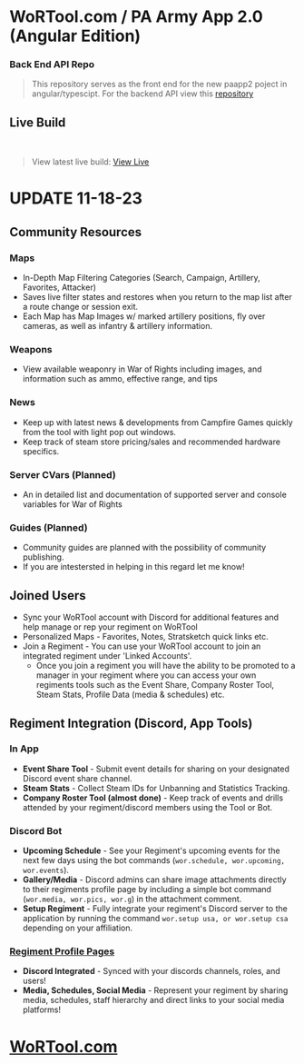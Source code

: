# WoRTool.com / PA Army App 2.0 (Angular Edition)
### Back End API Repo
> This repository serves as the front end for the new paapp2 poject in angular/typescipt.
> For the backend API view this [repository](https://github.com/tonywied17/express-paarmy-api)   

## Live Build

<br> 

> View latest live build:
[View Live](https://_.molex.cloud/git/ng-paapp2)

# UPDATE 11-18-23

## __Community Resources__
### Maps
- In-Depth Map Filtering Categories (Search, Campaign, Artillery, Favorites, Attacker)
- Saves live filter states and restores when you return to the map list after a route change or session exit.
- Each Map has Map Images w/ marked artillery positions, fly over cameras, as well as infantry & artillery information.
### Weapons
- View available weaponry in War of Rights including images, and information such as ammo, effective range, and tips
### News
- Keep up with latest news & developments from Campfire Games quickly from the tool with light pop out windows.
- Keep track of steam store pricing/sales and recommended hardware specifics.
### Server CVars (Planned)
- An in detailed list and documentation of supported server and console variables for War of Rights
### Guides (Planned)
- Community guides are planned with the possibility of community publishing.
- If you are intestersted in helping in this regard let me know!

## __Joined Users__
- Sync your WoRTool account with Discord for additional features and help manage or rep your regiment on WoRTool
- Personalized Maps - Favorites, Notes, Stratsketch quick links etc.
- Join a Regiment - You can use your WoRTool account to join an integrated regiment under 'Linked Accounts'. 
  - Once you join a regiment you will have the ability to be promoted to a manager in your regiment where you can access your own regiments tools such as the Event Share, Company Roster Tool, Steam Stats, Profile Data (media & schedules) etc.


## __Regiment Integration (Discord, App Tools)__
### In App
- **Event Share Tool** - Submit event details for sharing on your designated Discord event share channel.
- **Steam Stats** - Collect Steam IDs for Unbanning and Statistics Tracking.
- **Company Roster Tool (almost done)** - Keep track of events and drills attended by your regiment/discord members using the Tool or Bot.

### Discord Bot
- **Upcoming Schedule** - See your Regiment's upcoming events for the next few days using the bot commands (`wor.schedule, wor.upcoming, wor.events`).
- **Gallery/Media** - Discord admins can share image attachments directly to their regiments profile page by including a simple bot command (`wor.media, wor.pics, wor.g`) in the attachment comment.
- **Setup Regiment** - Fully integrate your regiment's Discord server to the application by running the command `wor.setup usa, or wor.setup csa` depending on your affiliation.

### [Regiment Profile Pages](https://wortool.com/regiments)
- **Discord Integrated** - Synced with your discords channels, roles, and users!
- **Media, Schedules, Social Media** - Represent your regiment by sharing media, schedules, staff hierarchy and direct links to your social media platforms!

# [WoRTool.com](https://wortool.com/home)
